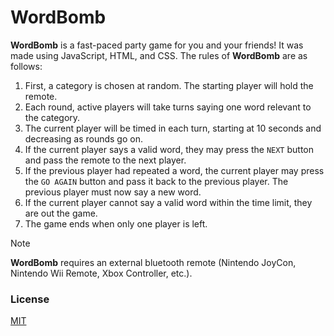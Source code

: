 # WordBomb
**WordBomb** is a fast-paced party game for you and your friends! It was made using JavaScript, HTML, and CSS. The rules of **WordBomb** are as follows:

1. First, a category is chosen at random. The starting player will hold the remote.
2. Each round, active players will take turns saying one word relevant to the category.
3. The current player will be timed in each turn, starting at 10 seconds and decreasing as rounds go on.
4. If the current player says a valid word, they may press the `NEXT` button and pass the remote to the next player.
5. If the previous player had repeated a word, the current player may press the `GO AGAIN` button and pass it back to the previous player. The previous player must now say a new word.
6. If the current player cannot say a valid word within the time limit, they are out the game.
7. The game ends when only one player is left.

> [!NOTE]
> **WordBomb** requires an external bluetooth remote (Nintendo JoyCon, Nintendo Wii Remote, Xbox Controller, etc.).

### License
[MIT](https://choosealicense.com/licenses/mit/)
